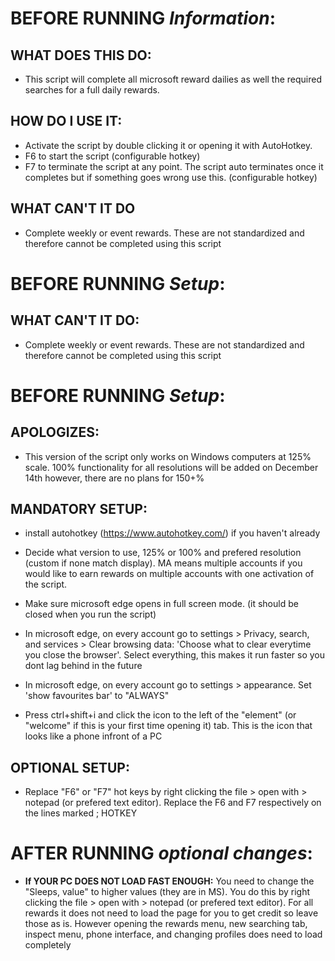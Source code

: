 # BEFORE RUNNING *Information*:
## WHAT DOES THIS DO: 
- This script will complete all microsoft reward dailies as well the required searches for a full daily rewards.

## **HOW DO I USE IT**: 
- Activate the script by double clicking it or opening it with AutoHotkey. 
- F6 to start the script (configurable hotkey)
- F7 to terminate the script at any point. The script auto terminates once it completes but if something goes wrong use this. (configurable hotkey)
## WHAT CAN'T IT DO
- Complete weekly or event rewards. These are not standardized and therefore cannot be completed using this script

# BEFORE RUNNING *Setup*:
## WHAT CAN'T IT DO:
- Complete weekly or event rewards. These are not standardized and therefore cannot be completed using this script

# BEFORE RUNNING *Setup*:
## APOLOGIZES:
- This version of the script only works on Windows computers at 125% scale. 100% functionality for all resolutions will be added on December 14th however, there are no plans for 150+%

## **MANDATORY** SETUP: 
- install autohotkey (https://www.autohotkey.com/) if you haven't already
      
- Decide what version to use, 125% or 100% and prefered resolution (custom if none match display).  MA means multiple accounts if you would like to earn rewards on multiple accounts with one activation of the script.

- Make sure microsoft edge opens in full screen mode. (it should be closed when you run the script)

- In microsoft edge, on every account go to settings > Privacy, search, and services > Clear browsing data: 'Choose what to clear everytime you close the browser'. Select everything, this makes it run faster so you dont lag behind in the future

- In microsoft edge, on every account go to settings > appearance. Set 'show favourites bar' to "ALWAYS"
  
- Press ctrl+shift+i and click the icon to the left of the "element" (or "welcome" if this is your first time opening it) tab. This is the icon that looks like a phone infront of a PC

## OPTIONAL SETUP:
- Replace "F6" or "F7" hot keys by right clicking the file > open with > notepad (or prefered text editor). Replace the F6 and F7 respectively on the lines marked ; HOTKEY

# AFTER RUNNING *optional changes*:
- **If YOUR PC DOES NOT LOAD FAST ENOUGH:** You need to change the "Sleeps, value" to higher values (they are in MS). You do this by right clicking the file > open with > notepad (or prefered text editor). For all rewards it does not need to load the page for you to get credit so leave those as is. However opening the rewards menu, new searching tab, inspect menu, phone interface, and changing profiles does need to load completely